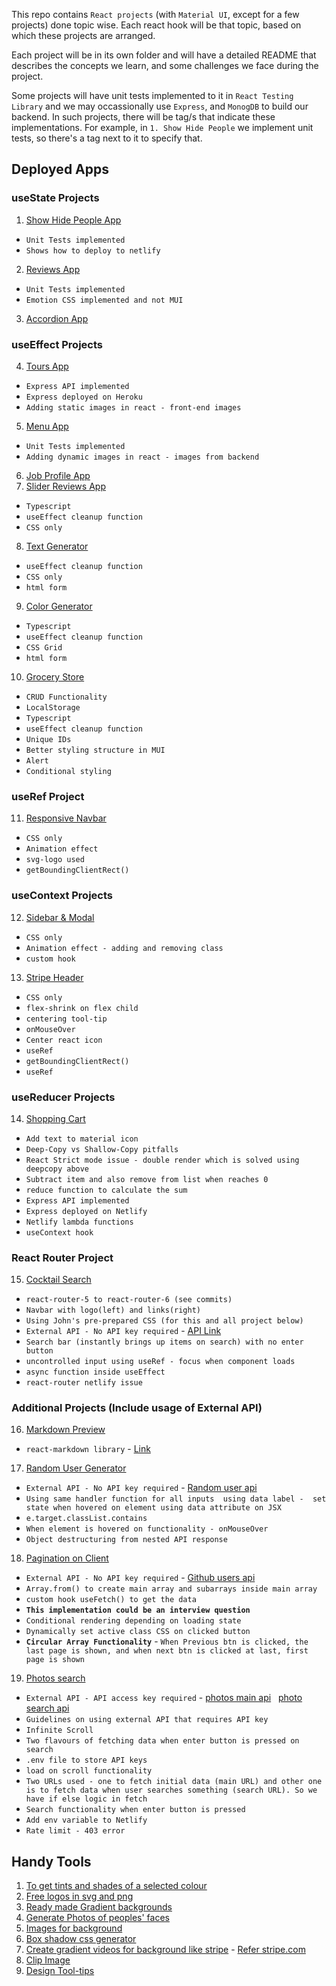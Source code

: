 This repo contains `React projects` (with `Material UI`, except for a few projects) done topic wise. Each react hook will be that topic, based on which these projects are arranged.

Each project will be in its own folder and will have a detailed README that describes the concepts we learn, and some challenges we face during the project.

Some projects will have unit tests implemented to it in `React Testing Library` and we may occassionally use `Express`, and `MonogDB` to build our backend. In such projects, there will be tag/s that indicate these implementations. For example, in `1. Show Hide People` we implement unit tests, so there's a tag next to it to specify that.

## Deployed Apps

### useState Projects

1. [Show Hide People App](https://1-show-hide-people-app.netlify.app/)

- `Unit Tests implemented`
- `Shows how to deploy to netlify`

2. [Reviews App](https://2-reviews-app.netlify.app/)

- `Unit Tests implemented`
- `Emotion CSS implemented and not MUI`

3. [Accordion App](https://4-accordion-questions-app.netlify.app/)

### useEffect Projects

4. [Tours App](https://3-tours-app.netlify.app/)

- `Express API implemented`
- `Express deployed on Heroku`
- `Adding static images in react - front-end images`

5. [Menu App](https://5-menu-app.netlify.app/)

- `Unit Tests implemented`
- `Adding dynamic images in react - images from backend`

6. [Job Profile App](https://6-job-profile-app.netlify.app/)
7. [Slider Reviews App](https://7-review-slider.netlify.app/)

- `Typescript`
- `useEffect cleanup function`
- `CSS only`

8. [Text Generator](https://8-text-generator.netlify.app/)

- `useEffect cleanup function`
- `CSS only`
- `html form`

9. [Color Generator](https://9-colour-generator.netlify.app/)

- `Typescript`
- `useEffect cleanup function`
- `CSS Grid`
- `html form`

10. [Grocery Store](https://10-grocery-store.netlify.app/)

- `CRUD Functionality`
- `LocalStorage`
- `Typescript`
- `useEffect cleanup function`
- `Unique IDs`
- `Better styling structure in MUI`
- `Alert`
- `Conditional styling`

### useRef Project

11. [Responsive Navbar](https://11-responsive-navbar.netlify.app/)

- `CSS only`
- `Animation effect`
- `svg-logo used`
- `getBoundingClientRect()`

### useContext Projects

12. [Sidebar & Modal](https://12-sidebar-modal-app.netlify.app/)

- `CSS only`
- `Animation effect - adding and removing class`
- `custom hook`

13. [Stripe Header](https://13-stripe-header-clone.netlify.app/)

- `CSS only`
- `flex-shrink on flex child`
- `centering tool-tip`
- `onMouseOver`
- `Center react icon`
- `useRef`
- `getBoundingClientRect()`
- `useRef`

### useReducer Projects

14. [Shopping Cart](https://14-shopping-cart.netlify.app/)

- `Add text to material icon`
- `Deep-Copy vs Shallow-Copy pitfalls`
- `React Strict mode issue - double render which is solved using deepcopy above`
- `Subtract item and also remove from list when reaches 0`
- `reduce function to calculate the sum`
- `Express API implemented`
- `Express deployed on Netlify`
- `Netlify lambda functions`
- `useContext hook`

### React Router Project

15. [Cocktail Search](https://15-cocktail-search.netlify.app/)

- `react-router-5 to react-router-6 (see commits)`
- `Navbar with logo(left) and links(right)`
- `Using John's pre-prepared CSS (for this and all project below)`
- `External API - No API key required` - [API Link](https://www.thecocktaildb.com/api.php)
- `Search bar (instantly brings up items on search) with no enter button`
- `uncontrolled input using useRef - focus when component loads`
- `async function inside useEffect`
- `react-router netlify issue`

### Additional Projects (Include usage of External API)

16. [Markdown Preview](https://16-markdown-preview.netlify.app/)

- `react-markdown library` - [Link](https://www.npmjs.com/package/react-markdown)

17. [Random User Generator](https://17-random-user.netlify.app/)

- `External API - No API key required` - [Random user api](https://randomuser.me/api/)
- `Using same handler function for all inputs  using data label -  set state when hovered on element using data attribute on JSX`
- `e.target.classList.contains`
- `When element is hovered on functionality - onMouseOver`
- `Object destructuring from nested API response`

18. [Pagination on Client](https://18-pagination-on-client.netlify.app/)

- `External API - No API key required` - [Github users api](https://api.github.com/users/john-smilga/followers?per_page=100)
- `Array.from() to create main array and subarrays inside main array`
- `custom hook useFetch() to get the data`
- **`This implementation could be an interview question`**
- `Conditional rendering depending on loading state`
- `Dynamically set active class CSS on clicked button`
- **`Circular Array Functionality`** - `When Previous btn is clicked, the last page is shown, and when next btn is clicked at last, first page is shown`

19. [Photos search](https://19-photos-search.netlify.app/)

- `External API - API access key required` - [photos main api](https://api.unsplash.com/photos/) &nbsp; [photo search api](https://api.unsplash.com/search/photos/)
- `Guidelines on using external API that requires API key`
- `Infinite Scroll`
- `Two flavours of fetching data when enter button is pressed on search`
- `.env file to store API keys`
- `load on scroll functionality`
- `Two URLs used - one to fetch initial data (main URL) and other one is to fetch data when user searches something (search URL). So we have if else logic in fetch`
- `Search functionality when enter button is pressed`
- `Add env variable to Netlify`
- `Rate limit - 403 error`

## Handy Tools

1. [To get tints and shades of a selected colour](https://maketintsandshades.com/)
2. [Free logos in svg and png](https://myfreelogomaker.com/)
3. [Ready made Gradient backgrounds](https://uigradients.com/)
4. [Generate Photos of peoples' faces](https://generated.photos/)
5. [Images for background](https://unsplash.com/)
6. [Box shadow css generator](https://html-css-js.com/css/generator/box-shadow/)
7. [Create gradient videos for background like stripe](https://codesandbox.io/s/bxnsx?file=/src/App.js:0-617) - [Refer stripe.com](https://stripe.com/en-ca)
8. [Clip Image](https://bennettfeely.com/clippy/)
9. [Design Tool-tips](https://blog.logrocket.com/creating-beautiful-tooltips-with-only-css/)
